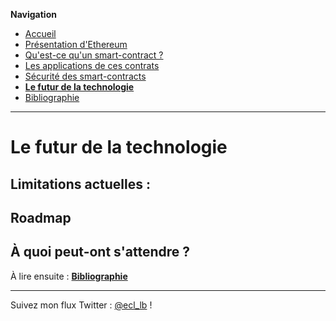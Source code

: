 **Navigation**
* [Accueil](index.html)
* [Présentation d'Ethereum](ethereum.html)
* [Qu'est-ce qu'un smart-contract ?](smartcontracts.html)
* [Les applications de ces contrats](applications.html)
* [Sécurité des smart-contracts](securite.html)
* [**Le futur de la technologie**](futur.html)
* [Bibliographie](bibliographie.html)

___

# Le futur de la technologie

## Limitations actuelles :









## Roadmap





## À quoi peut-ont s'attendre ?





À lire ensuite : [**Bibliographie**](bibliographie.html)

___
Suivez mon flux Twitter : [@ecl_lb](https://twitter.com/ecl_lb) !
